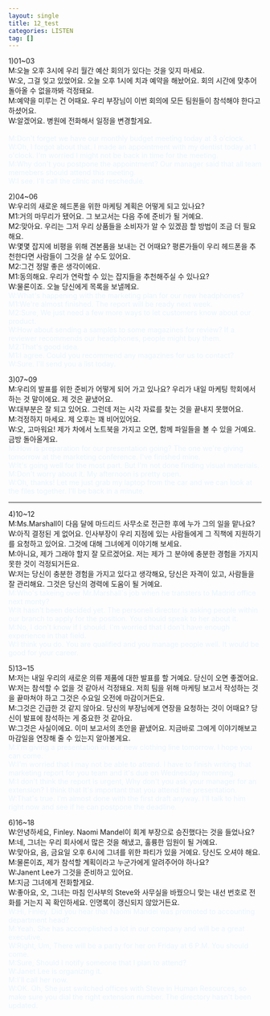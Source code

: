 ```yaml
---
layout: single
title: 12_test
categories: LISTEN
tag: []
---
```



1)01~03   
M:오늘 오후 3시에 우리 월간 예산 회의가 있다는 것을 잊지 마세요.   
W:오, 그걸 잊고 있었어요. 오늘 오후 1시에 치과 예약을 해놨어요. 회의 시간에 맞추어 돌아올 수 없을까봐 걱정돼요.   
M:예약을 미루는 건 어때요. 우리 부장님이 이번 회의에 모든 팀원들이 참석해야 한다고 하셨어요.   
W:알겠어요. 병원에 전화해서 일정을 변경할게요.   
<span style="color:#E8F5FF">   
M:Don't forget we have our monthly budget meeting today at 3 o'clock.   
W:Oh, I forgot about that. I made an appointment with my dentist today at 1 o'clock. I'm worried I might not be back in time for the meeting.   
M:Why don't you postpone the appointment? Our manager said that all team memebers should attend this meeting.   
W:I see. I'll call the clinic and reschedule.   
</span>
   
2)04~06   
W:우리의 새로운 헤드폰을 위한 마케팅 계획은 어떻게 되고 있나요?   
M1:거의 마무리가 됐어요. 그 보고서는 다음 주에 준비가 될 거예요.   
M2:맞아요. 우리는 그저 우리 상품들을 소비자가 알 수 있겠끔 할 방법이 조금 더 필요해요.   
W:몇몇 잡지에 비평을 위해 견본품을 보내는 건 어때요? 평론가들이 우리 헤드폰을 추천한다면 사람들이 그것을 살 수도 있어요.   
M2:그건 정말 좋은 생각이에요.   
M1:동의해요. 우리가 연락할 수 있는 잡지들을 추천해주실 수 있나요?   
W:물론이죠. 오늘 당신에게 목록을 보낼께요.   
<span style="color:#E8F5FF">
W:What's happening with the marketing plan for our new headphones?   
M1:We're almost finished. The report will be ready next week.   
M2:Sure, We just need a few more ways to let customers know about our product.   
W:How about sending a samples to some magazines for review? If a reviewer recommends our headphones, people might buy them.   
M2:That's good idea.   
M1:I agree. Could you recommend any magazines for us to contact?   
W:Sure. I'll send you a list today.   
</span>

3)07~09   
M:우리의 발표를 위한 준비가 어떻게 되어 가고 있나요? 우리가 내일 마케팅 학회에서 하는 것 말이에요. 제 것은 끝냈어요.   
W:대부분은 잘 되고 있어요. 그런데 저는 시각 자료를 찾는 것을 끝내지 못했어요.   
M:걱정하지 마세요. 제 오후는 꽤 비어있어요.   
W:오, 고마워요! 제가 차에서 노트북을 가지고 오면, 함께 파일들을 볼 수 있을 거예요. 금방 돌아올게요.   
<span style="color:#E8F5FF">
M:How is preparation for our presentation going? The one we're giving tomorrow at the marketing conference. I've finished mine.   
W:It's going well for the most part. But I'm not done finding visual materials.   
M:Don't worry about it. My afternoon is pretty open.   
W:Oh, thanks! Let me just grab my laptop from the car and we can look at the files together. I'll be back in a minute.   
</span>

--------------------------------------------  

4)10~12   
M:Ms.Marshall이 다음 달에 마드리드 사무소로 전근한 후에 누가 그의 일을 맡나요?   
W:아직 결정된 게 없어요. 인사부장이 우리 지점에 있는 사람들에게 그 직책에 지원하기를 요청하고 있어요. 그것에 대해 그녀에게 이야기해 보세요.   
M:아니요, 제가 그래야 할지 잘 모르겠어요. 저는 제가 그 분야에 충분한 경험을 가지지 못한 것이 걱정되거든요.   
W:저는 당신이 충분한 경험을 가지고 있다고 생각해요, 당신은 자격이 있고, 사람들을 잘 관리해요. 그것은 당신의 경력에 도움이 될 거예요.   
<span style="color:#E8F5FF">
M:Who's takeing over Mr.Marshall's job when he transters to Madrid office next monty?   
W:It hasn't been decided yet. The personell director is asking people within our branch to apply for the position. You should speak to her about it.   
M:No, I don't know if I should. I'm worried that I don't have enough experience in that field.   
W:I think you do. You are qualified and you manage people well. It would be good for your career.   
</span>

5)13~15   
M:저는 내일 우리의 새로운 의류 제품에 대한 발표를 할 거예요. 당신이 오면 좋겠어요.   
W:저는 참석할 수 없을 것 같아서 걱정돼요. 저희 팀을 위해 마케팅 보고서 작성하는 것을 끝마쳐야 하고 그것은 수요일 오전에 마감이거든요.   
M:그것은 긴급한 것 같지 않아요. 당신의 부장님에게 연장을 요청하는 것이 어때요? 당신이 발표에 참석하는 게 중요한 것 같아요.   
W:그것은 사실이에요. 이미 보고서의 초안을 끝냈어요. 지금바로 그에게 이야기해보고 마감일을 연장해 줄 수 있는지 알아볼게요.   
<span style="color:#E8F5FF">
M:I'm giving a presentation on our new clothing line tomorrow. I hope you can come.   
W:I'm worried that I may not be able to attend. I have to finish writing that marketing report for you team and it's due on Wednesday monrning.   
M:I don't think the report is urgent, Why don't you ask your manager for an extension? I think that It's important that you attend the presentation.   
W:That's true. I'm almost done with the first draft anyway. I'll talk to him right now and see if he can postpone the deadline.
</span>   

6)16~18   
W:안녕하세요, Finley. Naomi Mandel이 회계 부장으로 승진했다는 것을 들었나요?   
M:네, 그녀는 우리 회사에서 많은 것을 해냈고, 훌륭한 임원이 될 거예요.   
W:맞아요, 음, 금요일 오후 6시에 그녀를 위한 파티가 있을 거예요. 당신도 오셔야 해요.   
M:물론이죠, 제가 참석할 계획이라고 누군가에게 알려주어야 하나요?   
W:Janent Lee가 그것을 준비하고 있어요.   
M:지금 그녀에게 전화할게요.   
W:좋아요, 오, 그녀는 마침 인사부의 Steve와 사무실을 바꿨으니 맞는 내선 번호로 전화를 거는지 꼭 확인하세요. 인명록이 갱신되지 않았거든요.
<span style="color:#E8F5FF">   
W:Hi, Finley. Did you hear that Naomi Mandel was promoted to accounting department head?   
M:Yeah. She has accomplished a lot in our company and will be a great executive.   
W:Right, Um, There will be a party for her on Friday at 6 P.M. You should come.   
M:Sure, Should I notify someone that I plan to attend?   
W:Janet Lee is organizing it.   
M:I'll call her now.   
W:OK. Oh, She just switched offices with Steve in Human Resources, so make sure you dial the right extension number. The directory hasn't been updated.   
</span>



